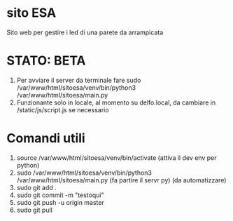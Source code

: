# sito ESA
Sito web per gestire i led di una parete da arrampicata

# STATO: BETA
1. Per avviare il server da terminale fare sudo /var/www/html/sitoesa/venv/bin/python3 /var/www/html/sitoesa/main.py 
2. Funzionante solo in locale, al momento su delfo.local, da cambiare in /static/js/script.js se necessario 

# Comandi utili
1. source /var/www/html/sitoesa/venv/bin/activate (attiva il dev env per python) 
2. sudo /var/www/html/sitoesa/venv/bin/python3 /var/www/html/sitoesa/main.py (fa partire il servr py) (da automatizzare) 
3. sudo git add .
4. sudo git commit -m "testoqui"
5. sudo git push -u origin master
6. sudo git pull
